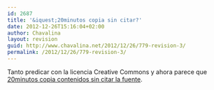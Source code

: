 ```yaml
---
id: 2687
title: '&iquest;20minutos copia sin citar?'
date: 2012-12-26T15:16:04+02:00
author: Chavalina
layout: revision
guid: http://www.chavalina.net/2012/12/26/779-revision-3/
permalink: /2012/12/26/779-revision-3/
---
```

Tanto predicar con la licencia Creative Commons y ahora parece que <a href="http://www.fotomurcia.com.es/2006/12/21/20minutos-una-panda-de-sinverguenzas/" target="_blank">20minutos copia contenidos sin citar la fuente</a>.